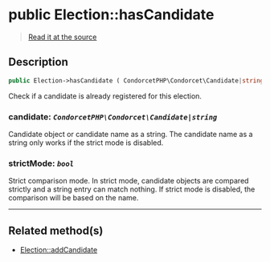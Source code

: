 # public Election::hasCandidate

> [Read it at the source](https://github.com/julien-boudry/Condorcet/blob/master/src/ElectionProcess/CandidatesProcess.php#L97)

## Description    

```php
public Election->hasCandidate ( CondorcetPHP\Condorcet\Candidate|string $candidate [, bool $strictMode = true] ): bool
```

Check if a candidate is already registered for this election.
    

### **candidate:** *`CondorcetPHP\Condorcet\Candidate|string`*   
Candidate object or candidate name as a string. The candidate name as a string only works if the strict mode is disabled.    


### **strictMode:** *`bool`*   
Strict comparison mode. In strict mode, candidate objects are compared strictly and a string entry can match nothing. If strict mode is disabled, the comparison will be based on the name.    

---------------------------------------

## Related method(s)      

* [Election::addCandidate](/Docs/api-reference/Election%20Class/Election--addCandidate.md)    
